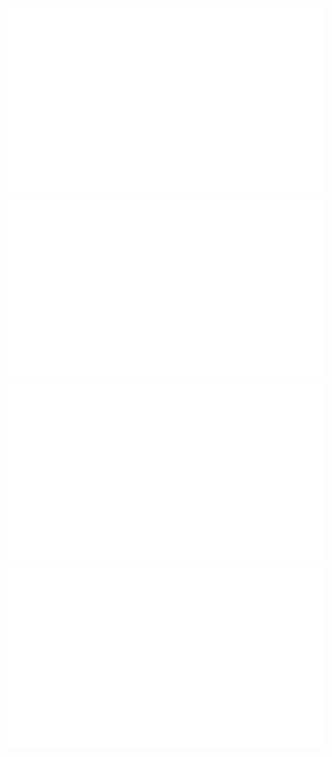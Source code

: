 
<!--
**robelsharma/robelsharma** is a ✨ _special_ ✨ repository because its `README.md` (this file) appears on your GitHub profile.

Here are some ideas to get you started:

- 🔭 I’m currently working on ...
- 🌱 I’m currently learning ...
- 👯 I’m looking to collaborate on ...
- 🤔 I’m looking for help with ...
- 💬 Ask me about ...
- 📫 How to reach me: ...
- 😄 Pronouns: ...
- ⚡ Fun fact: ...


![](https://raw.githubusercontent.com/robelsharma/statistics/master/generated/overview.svg#gh-dark-mode-only)
![](https://raw.githubusercontent.com/robelsharma/statistics/master/generated/overview.svg#gh-light-mode-only)

![](https://raw.githubusercontent.com/robelsharma/statistics/master/generated/languages.svg#gh-dark-mode-only)
![](https://raw.githubusercontent.com/robelsharma/statistics/master/generated/languages.svg#gh-light-mode-only)

!-->

<a href="https://github.com/robelsharma/statistics">
<img src="https://github.com/robelsharma/statistics/blob/master/generated/overview.svg#gh-dark-mode-only" />
<img src="https://github.com/robelsharma/statistics/blob/master/generated/languages.svg#gh-dark-mode-only" />
<img src="https://github.com/robelsharma/statistics/blob/master/generated/overview.svg#gh-light-mode-only" />
<img src="https://github.com/robelsharma/statistics/blob/master/generated/languages.svg#gh-light-mode-only" />
</a>

